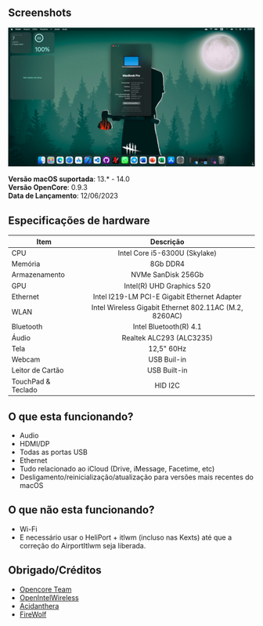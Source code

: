 ## Screenshots

<img src="screenshots/preview.png">

**Versão macOS suportada**: 13.* - 14.0
<br>
**Versão OpenCore**: 0.9.3
<br>
**Data de Lançamento**: 12/06/2023

## Especificações de hardware

|Item|Descrição|
|-|:-------:|
|CPU|Intel Core i5-6300U (Skylake)|
|Memória|8Gb DDR4|
|Armazenamento|NVMe SanDisk 256Gb|
|GPU|Intel(R) UHD Graphics 520|
|Ethernet|Intel I219-LM PCI-E Gigabit Ethernet Adapter|
|WLAN|Intel Wireless Gigabit Ethernet 802.11AC (M.2, 8260AC)|
|Bluetooth|Intel Bluetooth(R) 4.1|
|Áudio|Realtek ALC293 (ALC3235)|
|Tela|12,5" 60Hz|
|Webcam|USB Buil-in|
|Leitor de Cartão|USB Built-in|
|TouchPad & Teclado|HID I2C|

## O que esta funcionando?
- Audio
- HDMI/DP
- Todas as portas USB
- Ethernet
- Tudo relacionado ao iCloud (Drive, iMessage, Facetime, etc)
- Desligamento/reinicialização/atualização para versões mais recentes do macOS

## O que não esta funcionando?
- Wi-Fi
- E necessário usar o HeliPort + itlwm (incluso nas Kexts) até que a correção do AirportItlwm seja liberada.

## Obrigado/Créditos
- [Opencore Team](https://dortania.github.io/getting-started/)
- [OpenIntelWireless](https://github.com/OpenIntelWireless)
- [Acidanthera](https://github.com/acidanthera)
- [FireWolf](https://github.com/0xFireWolf/RealtekCardReader)
